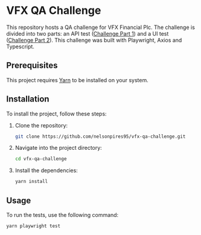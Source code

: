 # VFX QA Challenge

This repository hosts a QA challenge for VFX Financial Plc. The challenge is divided into two parts: an API test ([Challenge Part 1](tests/challenge-part1.spec.ts)) and a UI test ([Challenge Part 2](tests/challenge-part2.spec.ts)). This challenge was built with Playwright, Axios and Typescript.

## Prerequisites

This project requires [Yarn](https://classic.yarnpkg.com/en/) to be installed on your system.

## Installation

To install the project, follow these steps:

1. Clone the repository:

    ```bash
    git clone https://github.com/nelsonpires95/vfx-qa-challenge.git
    ```

2. Navigate into the project directory:

    ```bash
    cd vfx-qa-challenge
    ```

3. Install the dependencies:

    ```bash
    yarn install
    ```

## Usage

To run the tests, use the following command:

```bash
yarn playwright test
```